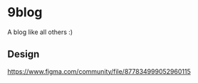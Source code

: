 # 9blog
A blog like all others :)

## Design
https://www.figma.com/community/file/877834999052960115
